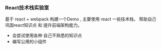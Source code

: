 ### React技术栈实验室
  基于 react + webpack 构建一个Demo , 主要使用 react 一些技术栈， 帮助自己巩固react知识点
  和 提升前端架构能力。

  * 会尝试使用各种 自己不熟悉的知识点
  * 编写公用的小组件
